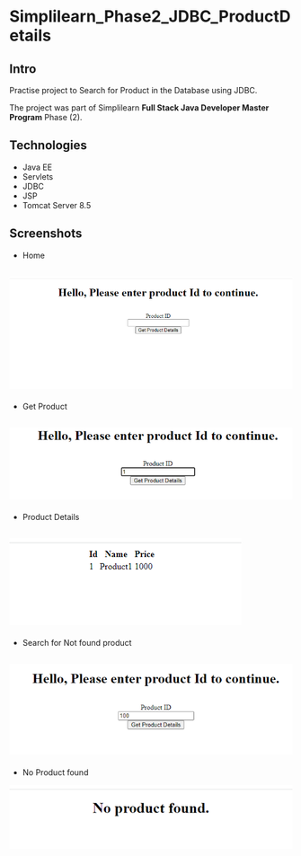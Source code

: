 # Simplilearn_Phase2_JDBC_ProductDetails

## Intro

Practise project to Search for Product in the Database using JDBC.

The project was part of Simplilearn **Full Stack Java Developer Master Program** Phase (2).

## Technologies
- Java EE
- Servlets
- JDBC
- JSP
- Tomcat Server 8.5

## Screenshots

- Home

![Home](https://github.com/kamarz01/Simplilearn_Phase2_JDBC_ProductDetails/blob/main/screenshots/1.png "Home")
------------
- Get Product

![Get Product](https://github.com/kamarz01/Simplilearn_Phase2_JDBC_ProductDetails/blob/main/screenshots/2.png "Get Product")
------------
- Product Details

![Product Details](https://github.com/kamarz01/Simplilearn_Phase2_JDBC_ProductDetails/blob/main/screenshots/3.png "Product Details")
------------
- Search for Not found product

![Search for Not found product](https://github.com/kamarz01/Simplilearn_Phase2_JDBC_ProductDetails/blob/main/screenshots/4.png "Search for Not found product")
------------
- No Product found

![No Product found](https://github.com/kamarz01/Simplilearn_Phase2_JDBC_ProductDetails/blob/main/screenshots/5.png "No Product found")
